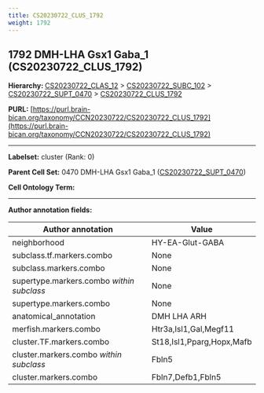 ```yaml
---
title: CS20230722_CLUS_1792
weight: 1792
---
```

## 1792 DMH-LHA Gsx1 Gaba_1 (CS20230722_CLUS_1792)
<b>Hierarchy: </b>
[CS20230722_CLAS_12](../CS20230722_CLAS_12) >
[CS20230722_SUBC_102](../CS20230722_SUBC_102) >
[CS20230722_SUPT_0470](../CS20230722_SUPT_0470) >
[CS20230722_CLUS_1792](../CS20230722_CLUS_1792)

**PURL:** [https://purl.brain-bican.org/taxonomy/CCN20230722/CS20230722_CLUS_1792](https://purl.brain-bican.org/taxonomy/CCN20230722/CS20230722_CLUS_1792)

---


**Labelset:** cluster (Rank: 0)

**Parent Cell Set:** 0470 DMH-LHA Gsx1 Gaba_1 ([CS20230722_SUPT_0470](../CS20230722_SUPT_0470))



**Cell Ontology Term:** 

[MARKER GENES.]: #


---

[TRANSFERRED ANNOTATIONS.]: #


[AUTHOR ANNOTATION FIELDS.]: #


**Author annotation fields:**

| Author annotation | Value |
|-------------------|-------|
|neighborhood|HY-EA-Glut-GABA|
|subclass.tf.markers.combo|None|
|subclass.markers.combo|None|
|supertype.markers.combo _within subclass_|None|
|supertype.markers.combo|None|
|anatomical_annotation|DMH LHA ARH|
|merfish.markers.combo|Htr3a,Isl1,Gal,Megf11|
|cluster.TF.markers.combo|St18,Isl1,Pparg,Hopx,Mafb|
|cluster.markers.combo _within subclass_|Fbln5|
|cluster.markers.combo|Fbln7,Defb1,Fbln5|
